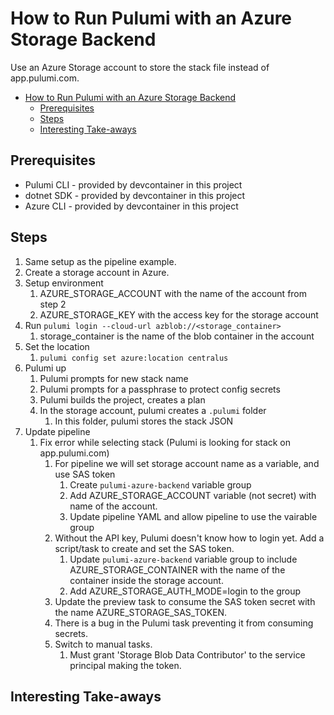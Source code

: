 # How to Run Pulumi with an Azure Storage Backend

Use an Azure Storage account to store the stack file instead of app.pulumi.com.

<!-- TOC -->
- [How to Run Pulumi with an Azure Storage Backend](#how-to-run-pulumi-with-an-azure-storage-backend)
  - [Prerequisites](#prerequisites)
  - [Steps](#steps)
  - [Interesting Take-aways](#interesting-take-aways)

<!-- /TOC -->

## Prerequisites

* Pulumi CLI - provided by devcontainer in this project
* dotnet SDK - provided by devcontainer in this project
* Azure CLI - provided by devcontainer in this project

## Steps

1. Same setup as the pipeline example.
2. Create a storage account in Azure.
3. Setup environment
   1. AZURE_STORAGE_ACCOUNT with the name of the account from step 2
   2. AZURE_STORAGE_KEY with the access key for the storage account
4. Run `pulumi login --cloud-url azblob://<storage_container>`
   1. storage_container is the name of the blob container in the account
5. Set the location
   1. `pulumi config set azure:location centralus`
6. Pulumi up
   1. Pulumi prompts for new stack name
   2. Pulumi prompts for a passphrase to protect config secrets
   3. Pulumi builds the project, creates a plan
   4. In the storage account, pulumi creates a `.pulumi` folder
      1. In this folder, pulumi stores the stack JSON
7. Update pipeline
   1. Fix error while selecting stack (Pulumi is looking for stack on app.pulumi.com)
      1. For pipeline we will set storage account name as a variable, and use SAS token
         1. Create `pulumi-azure-backend` variable group
         2. Add AZURE_STORAGE_ACCOUNT variable (not secret) with name of the account.
         3. Update pipeline YAML and allow pipeline to use the vairable group
      2. Without the API key, Pulumi doesn't know how to login yet.  Add a script/task to create and set the SAS token.
         1. Update `pulumi-azure-backend` variable group to include AZURE_STORAGE_CONTAINER with the name of the container inside the storage account.
         2. Add AZURE_STORAGE_AUTH_MODE=login to the group
      3. Update the preview task to consume the SAS token secret with the name AZURE_STORAGE_SAS_TOKEN.
      4. There is a bug in the Pulumi task preventing it from consuming secrets.
      5. Switch to manual tasks.
         1. Must grant 'Storage Blob Data Contributor' to the service principal making the token.

## Interesting Take-aways
